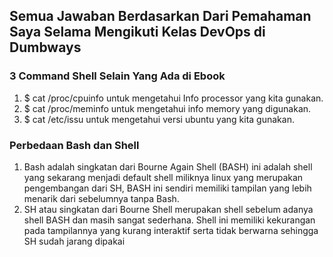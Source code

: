 ## Semua Jawaban Berdasarkan Dari Pemahaman Saya Selama Mengikuti Kelas DevOps di Dumbways

### 3 Command Shell Selain Yang Ada di Ebook
1. $ cat /proc/cpuinfo untuk mengetahui Info processor yang kita gunakan. 
3. $ cat /proc/meminfo untuk mengetahui info memory yang digunakan.
4. $ cat /etc/issu untuk mengetahui versi ubuntu yang kita gunakan.

### Perbedaan Bash dan Shell
1. Bash adalah singkatan dari Bourne Again Shell (BASH) ini adalah shell yang sekarang menjadi default shell miliknya linux yang merupakan pengembangan dari SH, 
   BASH ini sendiri memiliki tampilan yang lebih menarik dari sebelumnya tanpa Bash.
3. SH atau singkatan dari Bourne Shell merupakan shell sebelum adanya shell BASH dan masih sangat sederhana. Shell ini memiliki kekurangan pada tampilannya 
   yang kurang interaktif serta tidak berwarna sehingga SH sudah jarang dipakai
